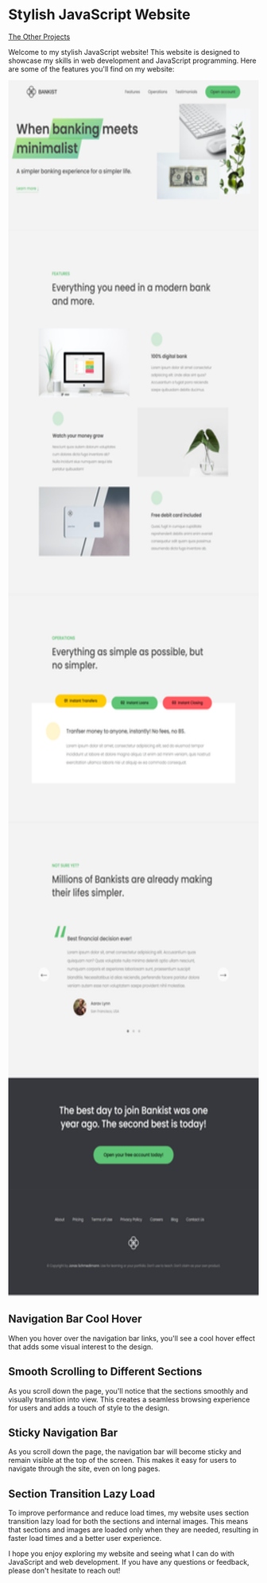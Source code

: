 # Stylish JavaScript Website

[The Other Projects](https://github.com/mAbdullah821/javascript-projects)

Welcome to my stylish JavaScript website! This website is designed to showcase my skills in web development and JavaScript programming. Here are some of the features you'll find on my website:

<img src="../Images/Stylish-JavaScript-website.png" alt="Stylish JavaScript Website" width="640" height="2447"/>

## Navigation Bar Cool Hover

When you hover over the navigation bar links, you'll see a cool hover effect that adds some visual interest to the design.

## Smooth Scrolling to Different Sections

As you scroll down the page, you'll notice that the sections smoothly and visually transition into view. This creates a seamless browsing experience for users and adds a touch of style to the design.

## Sticky Navigation Bar

As you scroll down the page, the navigation bar will become sticky and remain visible at the top of the screen. This makes it easy for users to navigate through the site, even on long pages.

## Section Transition Lazy Load

To improve performance and reduce load times, my website uses section transition lazy load for both the sections and internal images. This means that sections and images are loaded only when they are needed, resulting in faster load times and a better user experience.

I hope you enjoy exploring my website and seeing what I can do with JavaScript and web development. If you have any questions or feedback, please don't hesitate to reach out!
